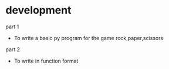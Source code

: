 # development
part 1
- To write a basic py program for the game rock,paper,scissors

part 2
- To write in function format